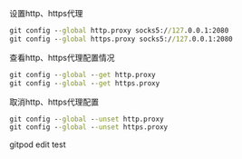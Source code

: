 设置http、https代理
```cmd
git config --global http.proxy socks5://127.0.0.1:2080
git config --global https.proxy socks5://127.0.0.1:2080
```

查看http、https代理配置情况
```cmd
git config --global --get http.proxy
git config --global --get https.proxy
```

取消http、https代理配置
```cmd
git config --global --unset http.proxy
git config --global --unset https.proxy
```

gitpod edit test
